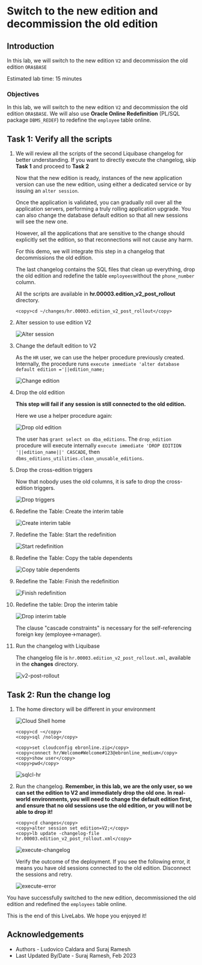 # Switch to the new edition and decommission the old edition

## Introduction

In this lab, we will switch to the new edition `V2` and decommission the old edition `ORA$BASE`

Estimated lab time: 15 minutes

### Objectives

In this lab, we will switch to the new edition `V2` and decommission the old edition `ORA$BASE`. We will also use **Oracle Online Redefinition** (PL/SQL package `DBMS_REDEF`) to redefine the `employee` table online.

## Task 1: Verify all the scripts 

1. We will review all the scripts of the second Liquibase changelog for better understanding. If you want to directly execute the changelog, skip **Task 1** and proceed to **Task 2** 

    Now that the new edition is ready, instances of the new application version can use the new edition, using either a dedicated service or by issuing an `alter session`.

    Once the application is validated, you can gradually roll over all the application servers, performing a truly rolling application upgrade.
    You can also change the database default edition so that all new sessions will see the new one.

    However, all the applications that are sensitive to the change should explicitly set the edition, so that reconnections will not cause any harm.

    For this demo, we will integrate this step in a changelog that decommissions the old edition.

    The last changelog contains the SQL files that clean up everything, drop the old edition and redefine the table `employees`without the `phone_number` column.

    All the scripts are available in **hr.00003.edition\_v2\_post_rollout** directory.

    ```text
    <copy>cd ~/changes/hr.00003.edition_v2_post_rollout</copy>
    ```

2. Alter session to use edition V2

    ![Alter session](images/alter-session.png " ")

3. Change the default edition to V2

    As the `HR` user, we can use the helper procedure previously created. Internally, the procedure runs `execute immediate 'alter database default edition ='||edition_name;`

    ![Change edition](images/change-edition.png " ")

4. Drop the old edition

    **This step will fail if any session is still connected to the old edition.**

    Here we use a helper procedure again:

    ![Drop old edition](images/drop-old-edition.png " ")

    The user has `grant select on dba_editions`. The `drop_edition` procedure will execute internally `execute immediate 'DROP EDITION '||edition_name||' CASCADE`, then `dbms_editions_utilities.clean_unusable_editions`.


5. Drop the cross-edition triggers

    Now that nobody uses the old columns, it is safe to drop the cross-edition triggers.

    ![Drop triggers](images/drop-triggers.png " ")

6. Redefine the Table: Create the interim table

    ![Create interim table](images/create-interim-table.png " ")

7. Redefine the Table: Start the redefinition

    ![Start redefinition](images/start-redef.png " ")

8. Redefine the Table: Copy the table dependents

    ![Copy table dependents](images/copy-table-dependents.png " ")

9. Redefine the Table: Finish the redefinition

    ![Finish redefinition](images/finish-redef.png " ")

10. Redefine the table: Drop the interim table

    ![Drop interim table](images/drop-interim.png " ")

    The clause "cascade constraints" is necessary for the self-referencing foreign key (employee->manager).

11. Run the changelog with Liquibase

    The changelog file is `hr.00003.edition_v2_post_rollout.xml`, available in the **changes** directory.

    ![v2-post-rollout](images/v2-post-rollout.png " ")

## Task 2: Run the change log 

1. The home directory will be different in your environment

    ![Cloud Shell home](images/cloudshell-home.png " ")

    ```text
    <copy>cd ~</copy>
    <copy>sql /nolog</copy>
    ```


    ```text
    <copy>set cloudconfig ebronline.zip</copy>
    <copy>connect hr/Welcome#Welcome#123@ebronline_medium</copy>
    <copy>show user</copy>
    <copy>pwd</copy>
    ```

    ![sqlcl-hr](images/sqlcl-hr.png " ")

2. Run the changelog. **Remember, in this lab, we are the only user, so we can set the edition to V2 and immediately drop the old one. In real-world environments, you will need to change the default edition first, and ensure that no old sessions use the old edition, or you will not be able to drop it!**

    ```text
    <copy>cd changes</copy>
    <copy>alter session set edition=V2;</copy>
    <copy>lb update -changelog-file hr.00003.edition_v2_post_rollout.xml</copy>
    ```
    ![execute-changelog](images/execute-changelog.png " ")

    Verify the outcome of the deployment. If you see the following error, it means you have old sessions connected to the old edition. Disconnect the sessions and retry.

    ![execute-error](images/execute-error.png " ")

You have successfully switched to the new edition, decommissioned the old edition and redefined the `employees` table online.

This is the end of this LiveLabs. We hope you enjoyed it!

## Acknowledgements

- Authors - Ludovico Caldara and Suraj Ramesh
- Last Updated By/Date - Suraj Ramesh, Feb 2023

